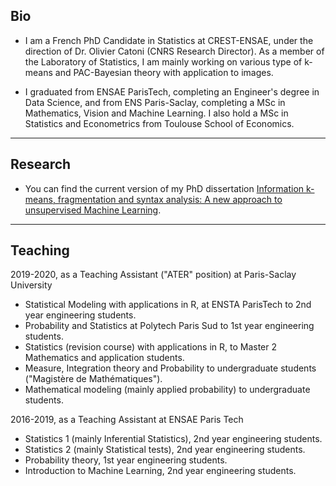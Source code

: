 ## Bio

* I am a French PhD Candidate in Statistics at CREST-ENSAE, under the direction of Dr. Olivier Catoni (CNRS Research Director). 
As a member of the Laboratory of Statistics, I am mainly working on various type of k-means and PAC-Bayesian theory with application to images. 


* I graduated from ENSAE ParisTech, completing an Engineer's degree in Data Science, and from ENS Paris-Saclay, completing a MSc in Mathematics, Vision and Machine Learning. 
I also hold a MSc in Statistics and Econometrics from Toulouse School of Economics.

---

## Research
* You can find the current version of my PhD dissertation 
<a href="papers/thesis.pdf" target="_blank">Information k-means, fragmentation and syntax analysis: A new approach to unsupervised Machine Learning</a>.

---

## Teaching

2019-2020, as a Teaching Assistant ("ATER" position) at Paris-Saclay University

* Statistical Modeling with applications in R, at ENSTA ParisTech to 2nd year engineering students.
* Probability and Statistics at Polytech Paris Sud to 1st year engineering students. 
* Statistics (revision course) with applications in R, to Master 2 Mathematics and application students. 
* Measure, Integration theory and Probability to undergraduate students ("Magistère de Mathématiques").
* Mathematical modeling (mainly applied probability) to undergraduate students.

2016-2019, as a Teaching Assistant at ENSAE Paris Tech 

* Statistics 1 (mainly Inferential Statistics), 2nd year engineering students.
* Statistics 2 (mainly Statistical tests), 2nd year engineering students.
* Probability theory, 1st year engineering students.
* Introduction to Machine Learning, 2nd year engineering students.

